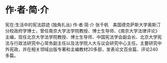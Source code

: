 # 作·者·简·介

宪在:生活中的宪法踪迹 (独角扎丛)
作·者·简·介
张千帆　美国德克萨斯大学奥斯汀分校政府学博士，曾任南京大学法学院教授、博士生导师、《南京大学法律评论》主编，现任北京大学法学院教授、博士生导师、中国宪法学会副会长、北京大学宪法与行政法研究中心常务副主任以及法学院人大与议会研究中心主任。主要研究中外宪政，并在相关领域出版专著和主编教材20多部，发表论文百余篇、评论240多篇。
